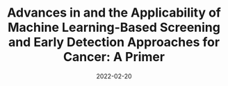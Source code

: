 ---
# Documentation: https://wowchemy.com/docs/managing-content/

title: 'Advances in and the Applicability of Machine Learning-Based Screening and Early Detection Approaches for Cancer: A Primer'
subtitle: ''
summary: ''
authors:
- Leo Benning
- admin
- Lukas Peintner
tags: []
categories: []
date: '2022-02-20'
lastmod: 2022-02-20T08:38:33+02:00
featured: false
draft: false

# Featured image
# To use, add an image named `featured.jpg/png` to your page's folder.
# Focal points: Smart, Center, TopLeft, Top, TopRight, Left, Right, BottomLeft, Bottom, BottomRight.
image:
  caption: ''
  focal_point: ''
  preview_only: false

# Projects (optional).
#   Associate this post with one or more of your projects.
#   Simply enter your project's folder or file name without extension.
#   E.g. `projects = ["internal-project"]` references `content/project/deep-learning/index.md`.
#   Otherwise, set `projects = []`.
projects: []
publishDate: '2022-02-20T06:38:33.705018Z'
publication_types:
- '1'
abstract: ''
publication: '*Cancers*'
url_pdf: https://www.ncbi.nlm.nih.gov/pmc/articles/PMC8833439/
links:
- name: Link
  url: https://www.ncbi.nlm.nih.gov/pmc/articles/PMC8833439/
---